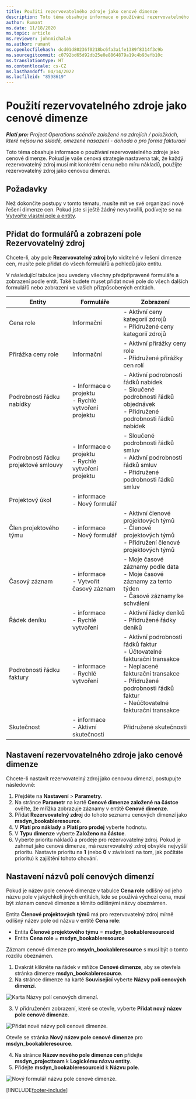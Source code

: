 ```yaml
---
title: Použití rezervovatelného zdroje jako cenové dimenze
description: Toto téma obsahuje informace o používání rezervovatelného zdroje jako cenové dimenze.
author: Rumant
ms.date: 11/18/2020
ms.topic: article
ms.reviewer: johnmichalak
ms.author: rumant
ms.openlocfilehash: dcd01d80236f0218bc6fa3a1fe1389f8314f3c9b
ms.sourcegitcommit: c0792bd65d92db25e0e8864879a19c4b93efb10c
ms.translationtype: HT
ms.contentlocale: cs-CZ
ms.lasthandoff: 04/14/2022
ms.locfileid: "8598619"
---
```

# <a name="use-a-bookable-resource-as-a-pricing-dimension"></a>Použití rezervovatelného zdroje jako cenové dimenze

 _**Platí pro:** Project Operations scénáře založené na zdrojích / položkách, které nejsou na skladě, omezené nasazení - dohoda o pro forma fakturaci_ 

Toto téma obsahuje informace o používání rezervovatelného zdroje jako cenové dimenze. Pokud je vaše cenová strategie nastavena tak, že každý rezervovatelný zdroj musí mít konkrétní cenu nebo míru nákladů, použijte rezervovatelný zdroj jako cenovou dimenzi.

## <a name="prerequisites"></a>Požadavky
Než dokončíte postupy v tomto tématu, musíte mít ve své organizaci nové řešení dimenze cen. Pokud jste si ještě žádný nevytvořili, podívejte se na [Vytvořte vlastní pole a entity](../pricing-costing/create-custom-fields-entities-pricing-dimensions.md).

## <a name="add-the-bookable-resource-field-to-forms-and-views"></a>Přidat do formulářů a zobrazení pole Rezervovatelný zdroj
Chcete-li, aby pole **Rezervovatelný zdroj** bylo viditelné v řešení dimenze cen, musíte pole přidat do všech formulářů a pohledů jako entitu.

V následující tabulce jsou uvedeny všechny předpřipravené formuláře a zobrazení podle entit. Také budete muset přidat nové pole do všech dalších formulářů nebo zobrazení ve vašich přizpůsobených entitách.

|   Entity        | Formuláře   |Zobrazení        |
| ------------------------------|---------------------------------|----------------------------------|
|  Cena role| Informační | - Aktivní ceny kategorií zdrojů<br> - Přidružené ceny kategorií zdrojů |
|  Přirážka ceny role| Informační| - Aktivní přirážky ceny role<br>- Přidružené přirážky cen rolí |
|  Podrobnosti řádku nabídky| - Informace o projektu<br>- Rychlé vytvoření projektu| - Aktivní podrobnosti řádků nabídek<br>- Sloučené podrobnosti řádků objednávek<br>- Přidružené podrobnosti řádků nabídek |
|  Podrobnosti řádku projektové smlouvy| - Informace o projektu<br>- Rychlé vytvoření projektu| - Sloučené podrobnosti řádků smluv<br>- Aktivní podrobnosti řádků smluv<br>- Přidružené podrobnosti řádků smluv |
|  Projektový úkol| - informace<br>- Nový formulář| &nbsp; |
|  Člen projektového týmu| - informace<br>- Nový formulář| - Aktivní členové projektových týmů<br>- Členové projektových týmů<br>- Přidružení členové projektových týmů |
|  Časový záznam| - informace<br>- Vytvořit časový záznam| - Moje časové záznamy podle data<br>- Moje časové záznamy za tento týden<br>- Časové záznamy ke schválení|
|  Řádek deníku| - informace<br>- Rychlé vytvoření| - Aktivní řádky deníků<br>- Přidružené řádky deníků |
|  Podrobnosti řádku faktury| - informace<br>- Rychlé vytvoření| - Aktivní podrobnosti řádků faktur<br>- Účtovatelné fakturační transakce<br>- Neplacené fakturační transakce<br>- Přidružené podrobnosti řádků faktur <br>- Neúčtovatelné fakturační transakce|
|  Skutečnost| - informace<br>- Aktivní skutečnosti| Přidružené skutečnosti |

## <a name="set-up-a-bookable-resource-as-a-pricing-dimension"></a>Nastavení rezervovatelného zdroje jako cenové dimenze
Chcete-li nastavit rezervovatelný zdroj jako cenovou dimenzi, postupujte následovně:

1. Přejděte na **Nastavení** > **Parametry**. 
2. Na stránce **Parametr** na kartě **Cenové dimenze založené na částce** ověřte, že mřížka zobrazuje záznamy v entitě **Cenové dimenze**. 
2. Přidat **Rezervovatelný zdroj** do tohoto seznamu cenových dimenzí jako **msdyn_bookableresource**. 
3. V **Platí pro náklady** a **Platí pro prodej** vyberte hodnotu.
4. V **Typu dimenze** vyberte **Založeno na částce**. 
5. Vyberte prioritu nákladů a prodeje pro rezervovatelný zdroj. Pokud je zahrnut jako cenová dimenze, má rezervovatelný zdroj obvykle nejvyšší prioritu. Nastavte prioritu na **1** (nebo **0** v závislosti na tom, jak počítáte prioritu) k zajištění tohoto chování.

## <a name="set-up-pricing-dimension-field-names"></a>Nastavení názvů polí cenových dimenzí

Pokud je název pole cenové dimenze v tabulce **Cena role** odlišný od jeho názvu pole v jakýchkoli jiných entitách, kde se používá výchozí cena, musí být záznam cenové dimenze s těmito odlišnými názvy obeznámen.  

Entita **Členové projektových týmů** má pro rezervovatelný zdroj mírně odlišný název pole od názvu v entitě **Cena role**: 

 - Entita **Členové projektového týmu** = **msdyn_bookableresourceid**
 - Entita **Cena role** = **msdyn_bookableresource**

Záznam cenové dimenze pro **msydn_bookableresource** s musí být o tomto rozdílu obeznámen.

1. Dvakrát klikněte na řádek v mřížce **Cenové dimenze**, aby se otevřela stránka dimenze **msdyn_bookableresource**.
2. Na stránce dimenze na kartě **Související** vyberte **Názvy polí cenových dimenzí**.

  ![Karta Názvy polí cenových dimenzí.](media/PD-fieldname.png)

3. V přidruženém zobrazení, které se otevře, vyberte **Přidat nový název pole cenové dimenze**.

  ![Přidat nové názvy polí cenové dimenze.](media/Add-NewPD-fieldname.png)

  Otevře se stránka **Nový název pole cenové dimenze** pro **msdyn_bookableresource**. 

4. Na stránce **Název nového pole dimenze cen** přidejte **msdyn_projectteam** k **Logickému názvu entity**.
5. Přidejte **msdyn_bookableresourceid** k **Názvu pole**.

 ![Nový formulář názvu pole cenové dimenze.](media/PD-fieldname-Added.png)


[!INCLUDE[footer-include](../includes/footer-banner.md)]